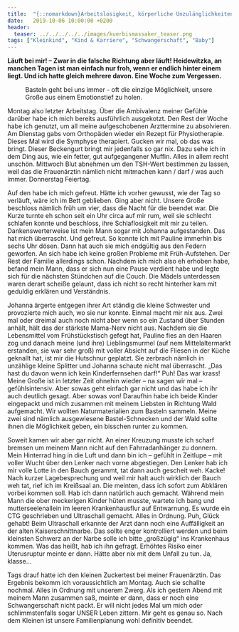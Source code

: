 ```yaml
---
title:  "{::nomarkdown}Arbeitslosigkeit, körperliche Unzulänglichkeiten, Unfall, Krankenhaus – Unsere Woche{:/}"
date:   2019-10-06 10:00:00 +0200
header:
  teaser: ../../../../../images/kuerbismassaker_teaser.png
tags: ["Kleinkind", "Kind & Karriere", "Schwangerschaft", "Baby"]
---
```


**Läuft bei mir! – Zwar in die falsche Richtung aber läuft! Heidewitzka, an manchen Tagen ist man einfach nur froh, wenn er endlich hinter einem liegt. Und ich hatte gleich mehrere davon. Eine Woche zum Vergessen.**

<figure>
  <img src="../../../../../images/kuerbismassaker.png" alt="">
  <figcaption>Basteln geht bei uns immer - oft die einzige Möglichkeit, unsere Große aus einem Emotionstief zu holen.</figcaption>
</figure>

Montag also letzter Arbeitstag. Über die Ambivalenz meiner Gefühle darüber habe ich mich bereits ausführlich ausgekotzt. Den Rest der Woche habe ich genutzt, um all meine aufgeschobenen Arzttermine zu absolvieren. Am Dienstag gabs vom Orthopäden wieder ein Rezept für Physiotherapie. Dieses Mal wird die Symphyse therapiert. Gucken wir mal, ob das was bringt. Dieser Beckengurt bringt mir jedenfalls so gar nix. Dazu sehe ich in dem Ding aus, wie ein fetter, gut aufgegangener Muffin. Alles in allem recht unschön. Mittwoch Blut abnehmen um den TSH-Wert bestimmen zu lassen, weil das die Frauenärztin nämlich nicht mitmachen kann / darf / was auch immer. Donnerstag Feiertag. 

Auf den habe ich mich gefreut. Hätte ich vorher gewusst, wie der Tag so verläuft, wäre ich im Bett geblieben. Ging aber nicht. Unsere Große beschloss nämlich früh um vier, dass die Nacht für die beendet war. Die Kurze turnte eh schon seit ein Uhr circa auf mir rum, weil sie schlecht schlafen konnte und beschloss, ihre Schlaflosigkeit mit mir zu teilen. Dankenswerterweise ist mein Mann sogar mit Johanna aufgestanden. Das hat mich überrascht. Und gefreut. So konnte ich mit Pauline immerhin bis sechs Uhr dösen. Dann hat auch sie mich endgültig aus den Federn geworfen. An sich habe ich keine großen Probleme mit Früh-Aufstehen. Der Rest der Familie allerdings schon. Nachdem ich mich also eh erhoben habe, befand mein Mann, dass er sich nun eine Pause verdient habe und legte sich für die nächsten Stündchen auf die Couch. Die Mädels unterdessen waren derart scheiße gelaunt, dass ich nicht so recht hinterher kam mit geduldig erklären und Verständnis.

Johanna ärgerte entgegen ihrer Art ständig die kleine Schwester und provozierte mich auch, wo sie nur konnte. Einmal macht mir nix aus. Zwei mal oder dreimal auch noch nicht aber wenn so ein Zustand über Stunden anhält, hält das der stärkste Mama-Nerv nicht aus. Nachdem sie die Lebensmittel vom Frühstückstisch gefegt hat, Pauline fies an den Haaren zog und danach meine (und ihre) Lieblingsmurmel (auf nem Mittelaltermarkt erstanden, sie war sehr groß) mit voller Absicht auf die Fliesen in der Küche geknallt hat, ist mir die Hutschnur geplatzt. Sie zerbrach nämlich in unzählige kleine Splitter und Johanna schaute nicht mal überrascht. „Das hast du davon wenn ich kein Kinderfernsehen darf!“ Puh! Das war krass! Meine Große ist in letzter Zeit ohnehin wieder – na sagen wir mal – gefühlsintensiv. Aber sowas geht einfach gar nicht und das habe ich ihr auch deutlich gesagt. Aber sowas von! Daraufhin habe ich beide Kinder eingepackt und mich zusammen mit meinem Liebsten in Richtung Wald aufgemacht. Wir wollten Naturmaterialien zum Basteln sammeln. Meine zwei sind nämlich ausgewiesene Bastel-Schnecken und der Wald sollte ihnen die Möglichkeit geben, ein bisschen runter zu kommen. 

Soweit kamen wir aber gar nicht. An einer Kreuzung musste ich scharf bremsen um meinem Mann nicht auf den Fahrradanhänger zu donnern. Mein Hinterrad hing in die Luft und dann bin ich – gefühlt in Zeitlupe – mit voller Wucht über den Lenker nach vorne abgestiegen. Den Lenker hab ich mir volle Lotte in den Bauch gerammt, tat dann auch gescheit weh. Kacke! Nach kurzer Lagebesprechung und weil mir halt auch wirklich der Bauch weh tat, rief ich im Kreißsaal an. Die meinten, dass ich sofort zum Abklären vorbei kommen soll. Hab ich dann natürlich auch gemacht. Während mein Mann die ober meckerigen Kinder hüten musste, wartete ich bang und mutterseelenallein im leeren Krankenhausflur auf Entwarnung. Es wurde ein CTG geschrieben und Ultraschall gemacht. Alles in Ordnung. Puh, Glück gehabt! Beim Ultraschall erkannte der Arzt dann noch eine Auffälligkeit an der alten Kaiserschnittnarbe. Das sollte enger kontrolliert werden und beim kleinsten Schwerz an der Narbe solle ich bitte „großzügig“ ins Krankenhaus kommen. Was das heißt, hab ich ihn gefragt. Erhöhtes Risiko einer Uterusruptur meinte er dann. Hätte aber nix mit dem Unfall zu tun. Ja, klasse… 

Tags drauf hatte ich den kleinen Zuckertest bei meiner Frauenärztin. Das Ergebnis bekomm ich voraussichtlich am Montag. Auch sie schallte nochmal. Alles in Ordnung mit unserem Zwerg. Als ich gestern Abend mit meinem Mann zusammen saß, meinte er dann, dass er noch eine Schwangerschaft nicht packt. Er will nicht jedes Mal um mich oder schlimmstenfalls sogar UNSER Leben zittern. Mir geht es genau so. Nach dem Kleinen ist unsere Familienplanung wohl definitiv beendet. 





  



  











 















 












   






































